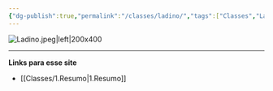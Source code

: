 ```yaml
---
{"dg-publish":true,"permalink":"/classes/ladino/","tags":["Classes","Ladino"]}
---
```



![Ladino.jpeg|left|200x400](/img/user/Arquivos/Ladino.jpeg)

___
**Links para esse site**
- [[Classes/1.Resumo\|1.Resumo]]